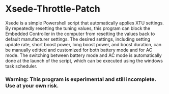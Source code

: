 # Xsede-Throttle-Patch
Xsede is a simple Powershell script that automatically applies XTU settings. By repeatedly resetting the tuning values, this program can block the Embedded Controller in the computer from resetting the values back to default manufacturer settings. The desired settings, including setting update rate, short boost power, long boost power, and boost duration, can be manually editted and customized for both battery mode and for AC mode. The switching between battery mode and AC mode is automatically done at the launch of the script, which can be executed using the windows task scheduler.
### Warning: This program is experimental and still incomplete. Use at your own risk.
